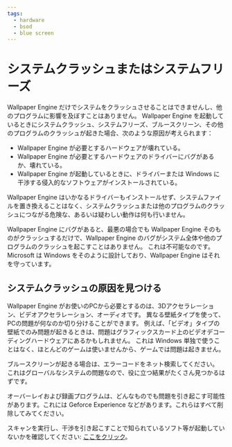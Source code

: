 ```yaml
---
tags:
  - hardware
  - bsod
  - blue screen
---
```


# システムクラッシュまたはシステムフリーズ
Wallpaper Engine だけでシステムをクラッシュさせることはできませんし、他のプログラムに影響を及ぼすことはありません。 Wallpaper Engine を起動しているときにシステムクラッシュ、システムフリーズ、ブルースクリーン、その他のプログラムのクラッシュが起きた場合、次のような原因が考えられます：

* Wallpaper Engine が必要とするハードウェアが壊れている。
* Wallpaper Engine が必要とするハードウェアのドライバーにバグがあるか、壊れている。
* Wallpaper Engine が起動しているときに、ドライバーまたは Windows に干渉する侵入的なソフトウェアがインストールされている。

Wallpaper Engine はいかなるドライバーもインストールせず、システムファイルを置き換えることはなく、システムクラッシュまたは他のプログラムのクラッシュにつながる危険な、あるいは疑わしい動作は何も行いません。

Wallpaper Engine にバグがあると、最悪の場合でも Wallpaper Engine そのものがクラッシュするだけで、Wallpaper Engine のバグがシステム全体や他のプログラムのクラッシュを起こすことはありません。 これは不可能なのです。Microsoft は Windows をそのように設計しており、Wallpaper Engine はそれを守っています。

## システムクラッシュの原因を見つける
Wallpaper Engine がお使いのPCから必要とするのは、3Dアクセラレーション、ビデオアクセラレーション、オーディオです。 異なる壁紙タイプを使って、PCの問題が何なのか切り分けることができます。 例えば、「ビデオ」タイプの壁紙でのみ問題が起きるときは、問題はグラフィックスカード上のビデオデコーディングハードウェアにあるかもしれません。 これは Windows 単独で使うことはなく、ほとんどのゲームは使いませんから、ゲームでは問題は起きません。

ブルースクリーンが起きる場合は、エラーコードをネット検索してください。 これはグローバルなシステムの問題なので、役に立つ結果がたくさん見つかるはずです。

オーバーレイおよび録画プログラムは、どんなものでも問題を引き起こす可能性があります。これには Geforce Experience などがあります。これらはすべて削除してみてください。

スキャンを実行し、干渉を引き起こすことで知られているソフト等が起動していないかを確認してください: [ここをクリック](/debug/scantool_support.html)。
